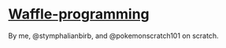 # [Waffle-programming](https://scratch.mit.edu/studios/4438380/comments/)
By me, @stymphalianbirb, and @pokemonscratch101 on scratch.
